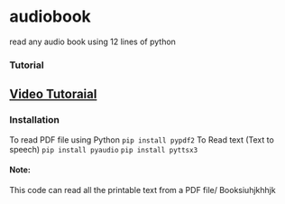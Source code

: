# audiobook
read any audio book using 12 lines of python

### Tutorial
[Video Tutoraial](https://youtu.be/kyZ_5cvrXJI)
--------------------------------------------

### Installation
To read PDF file using Python
` pip install pypdf2
`
To Read text (Text to speech)
` pip install pyaudio
`
` pip install pyttsx3
`

#### Note:
This code can read all the printable text from a PDF file/ Booksiuhjkhhjk
